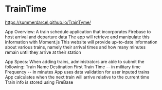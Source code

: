 # TrainTime
https://summerdarcel.github.io/TrainTyme/

App Overview:
A train schedule application that incorporates Firebase to host arrival and departure data
The app will retrieve and manipulate this information with Moment.js
This website will provide up-to-date information about various trains, namely their arrival times and how many minutes remain until they arrive at their station

App Specs:
When adding trains, administrators are able to submit the following:
Train Name
Destination
First Train Time -- in military time
Frequency -- in minutes
App uses data validation for user inputed trains
App calculates when the next train will arrive relative to the current time
Train info is stored using FireBase